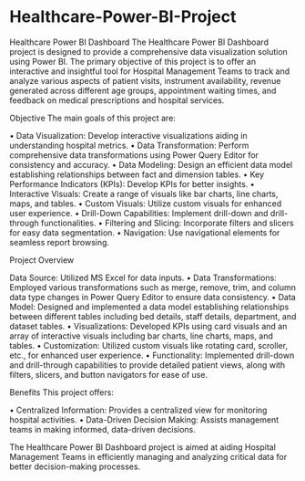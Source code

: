 # Healthcare-Power-BI-Project
Healthcare Power BI Dashboard
The Healthcare Power BI Dashboard project is designed to provide a comprehensive data visualization solution using Power BI. The primary objective of this project is to offer an interactive and insightful tool for Hospital Management Teams to track and analyze various aspects of patient visits, instrument availability, revenue generated across different age groups, appointment waiting times, and feedback on medical prescriptions and hospital services.

Objective
The main goals of this project are:

• Data Visualization: Develop interactive visualizations aiding in understanding hospital metrics.
• Data Transformation: Perform comprehensive data transformations using Power Query Editor for consistency and accuracy.
• Data Modeling: Design an efficient data model establishing relationships between fact and dimension tables.
• Key Performance Indicators (KPIs): Develop KPIs for better insights.
• Interactive Visuals: Create a range of visuals like bar charts, line charts, maps, and tables.
• Custom Visuals: Utilize custom visuals for enhanced user experience.
• Drill-Down Capabilities: Implement drill-down and drill-through functionalities.
• Filtering and Slicing: Incorporate filters and slicers for easy data segmentation.
• Navigation: Use navigational elements for seamless report browsing.

Project Overview

Data Source: Utilized MS Excel for data inputs.
• Data Transformations: Employed various transformations such as merge, remove, trim, and column data type changes in Power Query Editor to ensure data consistency.
• Data Model: Designed and implemented a data model establishing relationships between different tables including bed details, staff details, department, and dataset tables.
• Visualizations: Developed KPIs using card visuals and an array of interactive visuals including bar charts, line charts, maps, and tables.
• Customization: Utilized custom visuals like rotating card, scroller, etc., for enhanced user experience.
• Functionality: Implemented drill-down and drill-through capabilities to provide detailed patient views, along with filters, slicers, and button navigators for ease of use.

Benefits
This project offers:

• Centralized Information: Provides a centralized view for monitoring hospital activities.
• Data-Driven Decision Making: Assists management teams in making informed, data-driven decisions.

The Healthcare Power BI Dashboard project is aimed at aiding Hospital Management Teams in efficiently managing and analyzing critical data for better decision-making processes.
